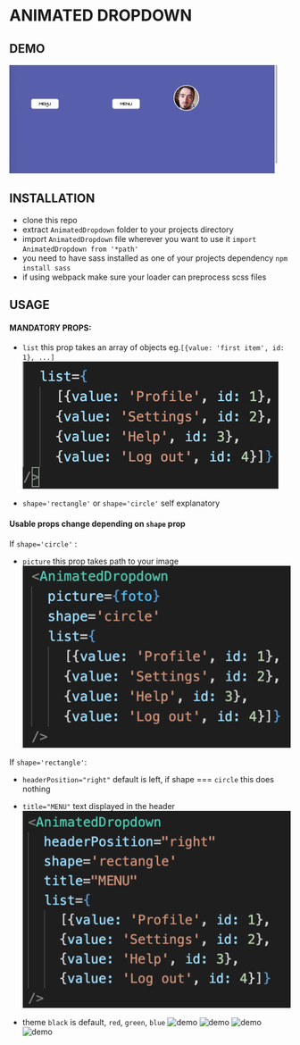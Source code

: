 # ANIMATED DROPDOWN

## DEMO 

![demo](https://github.com/DawidSzpener/AnimatedDropdown/blob/main/src/assets/images/demo.gif)

## INSTALLATION 

- clone this repo
- extract ```AnimatedDropdown``` folder to your projects directory
- import ```AnimatedDropdown``` file wherever you want to use it ```import AnimatedDropdown from '*path'```
- you need to have sass installed as one of your projects dependency ```npm install sass```
- if using webpack make sure your loader can preprocess scss files

## USAGE

#### MANDATORY PROPS:
- ```list``` this prop takes an array of objects eg.```[{value: 'first item', id: 1}, ...]```
![demo](https://github.com/DawidSzpener/AnimatedDropdown/blob/main/src/assets/images/list.png)

- ```shape='rectangle'``` or ```shape='circle'``` self explanatory

#### Usable props change depending on ```shape``` prop

If ```shape='circle'``` :
- ```picture``` this prop takes path to your image
![demo](https://github.com/DawidSzpener/AnimatedDropdown/blob/main/src/assets/images/circle.png)

If ```shape='rectangle'```:
- ```headerPosition="right"``` default is left, if shape === ```circle``` this does nothing
- ```title="MENU"``` text displayed in the header
![demo](https://github.com/DawidSzpener/AnimatedDropdown/blob/main/src/assets/images/rectangle.png)

- theme ```black``` is default, ```red```, ```green```, ```blue```
![demo]()
![demo]()
![demo]()
![demo]()
